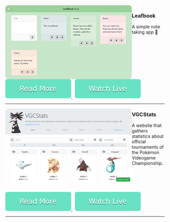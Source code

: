 <img src="../img/leafbook.png" align="left">

### Leafbook 

A simple note taking app 🍃
<br>
<br>
<br>
<br>
<br>

<a href="https://github.com/bul-ikana/leafbook">
	<img src="../img/readmore.svg">
</a> 
&nbsp;
<a href="https://leafbook.netlify.app/#/">
	<img src="../img/watchlive.svg">
</a>

---

<img src="../img/vgcstats.png" align="left">

### VGCStats

A website that gathers statistics about official tournaments of the Pokémon Videogame Championship.
<br>
<br>
<br>
<br>
<br>

<a href="https://github.com/bul-ikana/vgcstats">
	<img src="../img/readmore.svg">
</a> 
&nbsp;
<a href="https://bul-ikana.github.io/vgcstats/#/">
	<img src="../img/watchlive.svg">
</a>

---